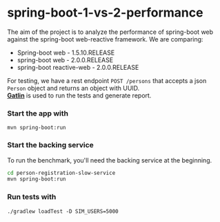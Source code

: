 # spring-boot-1-vs-2-performance

The aim of the project is to analyze the performance of spring-boot web against the spring-boot web-reactive framework. We are comparing:
* Spring-boot web - 1.5.10.RELEASE
* spring-boot web - 2.0.0.RELEASE
* spring-boot reactive-web - 2.0.0.RELEASE

For testing, we have a rest endpoint `POST /persons` that accepts a json `Person` object and returns an object with UUID.  
**[Gatlin](https://gatling.io/)** is used to run the tests and generate report.

### Start the app with
```
mvn spring-boot:run
```

### Start the backing service

To run the benchmark, you'll need the backing service at the beginning.

```bash
cd person-registration-slow-service
mvn spring-boot:run
```

### Run tests with
```
./gradlew loadTest -D SIM_USERS=5000
```
